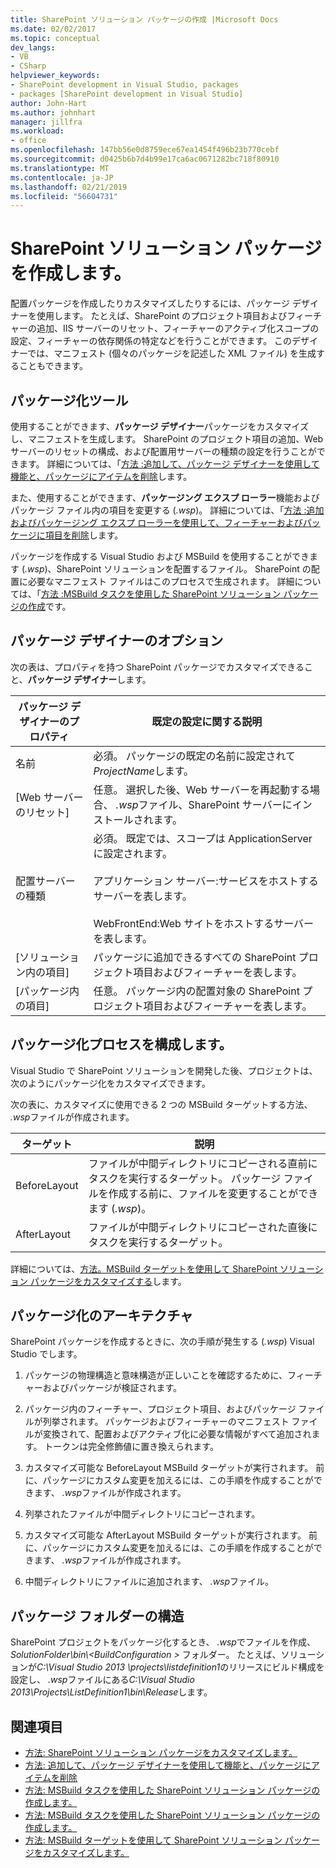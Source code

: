 ```yaml
---
title: SharePoint ソリューション パッケージの作成 |Microsoft Docs
ms.date: 02/02/2017
ms.topic: conceptual
dev_langs:
- VB
- CSharp
helpviewer_keywords:
- SharePoint development in Visual Studio, packages
- packages [SharePoint development in Visual Studio]
author: John-Hart
ms.author: johnhart
manager: jillfra
ms.workload:
- office
ms.openlocfilehash: 147bb56e0d8759ece67ea1454f496b23b770cebf
ms.sourcegitcommit: d0425b6b7d4b99e17ca6ac0671282bc718f80910
ms.translationtype: MT
ms.contentlocale: ja-JP
ms.lasthandoff: 02/21/2019
ms.locfileid: "56604731"
---
```

# <a name="create-sharepoint-solution-packages"></a>SharePoint ソリューション パッケージを作成します。
  配置パッケージを作成したりカスタマイズしたりするには、パッケージ デザイナーを使用します。 たとえば、SharePoint のプロジェクト項目およびフィーチャーの追加、IIS サーバーのリセット、フィーチャーのアクティブ化スコープの設定、フィーチャーの依存関係の特定などを行うことができます。 このデザイナーでは、マニフェスト (個々のパッケージを記述した XML ファイル) を生成することもできます。

## <a name="packaging-tools"></a>パッケージ化ツール
 使用することができます、**パッケージ デザイナー**パッケージをカスタマイズし、マニフェストを生成します。 SharePoint のプロジェクト項目の追加、Web サーバーのリセットの構成、および配置用サーバーの種類の設定を行うことができます。 詳細については、「[方法 :追加して、パッケージ デザイナーを使用して機能と、パッケージにアイテムを削除](../sharepoint/how-to-add-and-remove-features-and-items-to-a-package-by-using-the-package-designer.md)します。

 また、使用することができます、**パッケージング エクスプ ローラー**機能およびパッケージ ファイル内の項目を変更する (*.wsp*)。 詳細については、「[方法 :追加およびパッケージング エクスプ ローラーを使用して、フィーチャーおよびパッケージに項目を削除](../sharepoint/how-to-add-and-remove-features-and-items-to-a-package-by-using-the-packaging-explorer.md)します。

 パッケージを作成する Visual Studio および MSBuild を使用することができます (*.wsp*)、SharePoint ソリューションを配置するファイル。 SharePoint の配置に必要なマニフェスト ファイルはこのプロセスで生成されます。 詳細については、「[方法 :MSBuild タスクを使用した SharePoint ソリューション パッケージの作成](../sharepoint/how-to-create-a-sharepoint-solution-package-by-using-msbuild-tasks.md)です。

## <a name="package-designer-options"></a>パッケージ デザイナーのオプション
 次の表は、プロパティを持つ SharePoint パッケージでカスタマイズできること、**パッケージ デザイナー**します。

|パッケージ デザイナーのプロパティ|既定の設定に関する説明|
|-------------------------------|------------------------------------|
|名前|必須。 パッケージの既定の名前に設定されて*ProjectName*します。|
|[Web サーバーのリセット]|任意。 選択した後、Web サーバーを再起動する場合、 *.wsp*ファイル、SharePoint サーバーにインストールされます。|
|配置サーバーの種類|必須。 既定では、スコープは ApplicationServer に設定されます。<br /><br /> アプリケーション サーバー:サービスをホストするサーバーを表します。<br /><br /> WebFrontEnd:Web サイトをホストするサーバーを表します。|
|[ソリューション内の項目]|パッケージに追加できるすべての SharePoint プロジェクト項目およびフィーチャーを表します。|
|[パッケージ内の項目]|任意。 パッケージ内の配置対象の SharePoint プロジェクト項目およびフィーチャーを表します。|

## <a name="configure-the-packaging-process"></a>パッケージ化プロセスを構成します。
 Visual Studio で SharePoint ソリューションを開発した後、プロジェクトは、次のようにパッケージ化をカスタマイズできます。

 次の表に、カスタマイズに使用できる 2 つの MSBuild ターゲットする方法、 *.wsp*ファイルが作成されます。

|ターゲット|説明|
|------------|-----------------|
|BeforeLayout|ファイルが中間ディレクトリにコピーされる直前にタスクを実行するターゲット。 パッケージ ファイルを作成する前に、ファイルを変更することができます (*.wsp*)。|
|AfterLayout|ファイルが中間ディレクトリにコピーされた直後にタスクを実行するターゲット。|

 詳細については、[方法。MSBuild ターゲットを使用して SharePoint ソリューション パッケージをカスタマイズする](../sharepoint/how-to-customize-a-sharepoint-solution-package-by-using-msbuild-targets.md)します。

## <a name="packaging-architecture"></a>パッケージ化のアーキテクチャ
 SharePoint パッケージを作成するときに、次の手順が発生する (*.wsp*) Visual Studio でします。

1.  パッケージの物理構造と意味構造が正しいことを確認するために、フィーチャーおよびパッケージが検証されます。

2.  パッケージ内のフィーチャー、プロジェクト項目、およびパッケージ ファイルが列挙されます。 パッケージおよびフィーチャーのマニフェスト ファイルが変換されて、配置およびアクティブ化に必要な情報がすべて追加されます。 トークンは完全修飾値に置き換えられます。

3.  カスタマイズ可能な BeforeLayout MSBuild ターゲットが実行されます。 前に、パッケージにカスタム変更を加えるには、この手順を作成することができます、 *.wsp*ファイルが作成されます。

4.  列挙されたファイルが中間ディレクトリにコピーされます。

5.  カスタマイズ可能な AfterLayout MSBuild ターゲットが実行されます。 前に、パッケージにカスタム変更を加えるには、この手順を作成することができます、 *.wsp*ファイルが作成されます。

6.  中間ディレクトリにファイルに追加されます、 *.wsp*ファイル。

## <a name="package-folder-structure"></a>パッケージ フォルダーの構造
 SharePoint プロジェクトをパッケージ化するとき、 *.wsp*でファイルを作成、 *SolutionFolder\bin\\\<BuildConfiguration >* フォルダー。 たとえば、ソリューションが*C:\Visual Studio 2013 \projects\listdefinition1*のリリースにビルド構成を設定し、 *.wsp*ファイルにある*C:\Visual Studio 2013\Projects\ListDefinition1\bin\Release*します。

## <a name="see-also"></a>関連項目
- [方法: SharePoint ソリューション パッケージをカスタマイズします。](../sharepoint/how-to-customize-a-sharepoint-solution-package.md)
- [方法: 追加して、パッケージ デザイナーを使用して機能と、パッケージにアイテムを削除](../sharepoint/how-to-add-and-remove-features-and-items-to-a-package-by-using-the-package-designer.md)
- [方法: MSBuild タスクを使用した SharePoint ソリューション パッケージの作成します。](../sharepoint/how-to-create-a-sharepoint-solution-package-by-using-msbuild-tasks.md)
- [方法: MSBuild タスクを使用した SharePoint ソリューション パッケージの作成します。](../sharepoint/how-to-create-a-sharepoint-solution-package-by-using-msbuild-tasks.md)
- [方法: MSBuild ターゲットを使用して SharePoint ソリューション パッケージをカスタマイズします。](../sharepoint/how-to-customize-a-sharepoint-solution-package-by-using-msbuild-targets.md)
